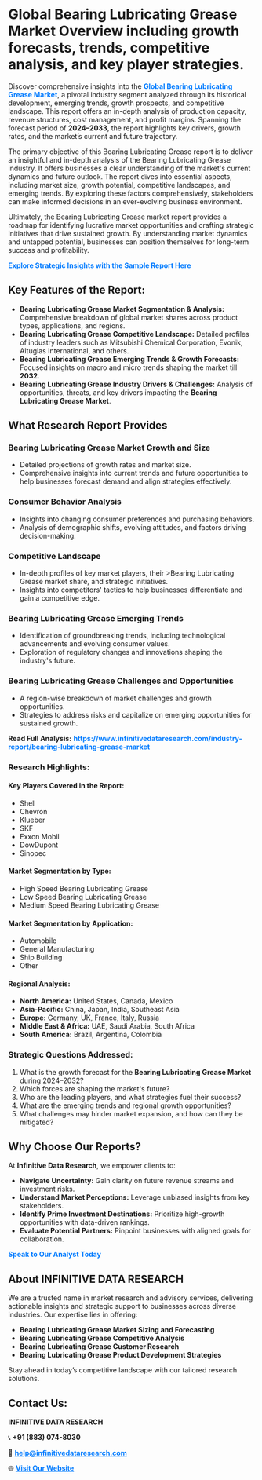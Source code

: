 <h1>Global Bearing Lubricating Grease Market Overview including growth forecasts, trends, competitive analysis, and key player strategies.</h1>
<p>
Discover comprehensive insights into the 
<a href="https://www.infinitivedataresearch.com/industry-report/bearing-lubricating-grease-market" rel="dofollow" style="color: #007BFF; text-decoration: none;"><strong>Global Bearing Lubricating Grease Market</strong></a>, a pivotal industry segment analyzed through its historical development, emerging trends, growth prospects, and competitive landscape. This report offers an in-depth analysis of production capacity, revenue structures, cost management, and profit margins. Spanning the forecast period of <strong>2024–2033</strong>, the report highlights key drivers, growth rates, and the market’s current and future trajectory.
</p>
<p>
The primary objective of this Bearing Lubricating Grease report is to deliver an insightful and in-depth analysis of the Bearing Lubricating Grease industry. It offers businesses a clear understanding of the market's current dynamics and future outlook. The report dives into essential aspects, including market size, growth potential, competitive landscapes, and emerging trends. By exploring these factors comprehensively, stakeholders can make informed decisions in an ever-evolving business environment.
</p>
<p>
Ultimately, the Bearing Lubricating Grease market report provides a roadmap for identifying lucrative market opportunities and crafting strategic initiatives that drive sustained growth. By understanding market dynamics and untapped potential, businesses can position themselves for long-term success and profitability.
</p>
<p>
<a href="https://www.infinitivedataresearch.com/request-sample/reportId=105662" style="color: #007BFF; text-decoration: none;"><strong>Explore Strategic Insights with the Sample Report Here</strong></a>
</p>

<h2>Key Features of the Report:</h2>
<ul>
<li><strong>Bearing Lubricating Grease Market Segmentation & Analysis:</strong> Comprehensive breakdown of global market shares across product types, applications, and regions.</li>
<li><strong>Bearing Lubricating Grease Competitive Landscape:</strong> Detailed profiles of industry leaders such as Mitsubishi Chemical Corporation, Evonik, Altuglas International, and others.</li>
<li><strong>Bearing Lubricating Grease Emerging Trends & Growth Forecasts:</strong> Focused insights on macro and micro trends shaping the market till <strong>2032</strong>.</li>
<li><strong>Bearing Lubricating Grease Industry Drivers & Challenges:</strong> Analysis of opportunities, threats, and key drivers impacting the <strong>Bearing Lubricating Grease Market</strong>.</li>
</ul>

<h2>What Research Report Provides</h2>
<h3>Bearing Lubricating Grease Market Growth and Size</h3>
<ul>
<li>Detailed projections of growth rates and market size.</li>
<li>Comprehensive insights into current trends and future opportunities to help businesses forecast demand and align strategies effectively.</li>
</ul>

<h3>Consumer Behavior Analysis</h3>
<ul>
<li>Insights into changing consumer preferences and purchasing behaviors.</li>
<li>Analysis of demographic shifts, evolving attitudes, and factors driving decision-making.</li>
</ul>

<h3>Competitive Landscape</h3>
<ul>
<li>In-depth profiles of key market players, their >Bearing Lubricating Grease market share, and strategic initiatives.</li>
<li>Insights into competitors' tactics to help businesses differentiate and gain a competitive edge.</li>
</ul>

<h3>Bearing Lubricating Grease Emerging Trends</h3>
<ul>
<li>Identification of groundbreaking trends, including technological advancements and evolving consumer values.</li>
<li>Exploration of regulatory changes and innovations shaping the industry's future.</li>
</ul>

<h3>Bearing Lubricating Grease Challenges and Opportunities</h3>
<ul>
<li>A region-wise breakdown of market challenges and growth opportunities.</li>
<li>Strategies to address risks and capitalize on emerging opportunities for sustained growth.</li>
</ul>
<p><strong>Read Full Analysis:</strong> <a href="https://www.infinitivedataresearch.com/industry-report/bearing-lubricating-grease-market" rel="dofollow" style="color: #007BFF; text-decoration: none;"><strong>https://www.infinitivedataresearch.com/industry-report/bearing-lubricating-grease-market</strong></a></p>
<h3>Research Highlights:</h3>
<h4>Key Players Covered in the Report:</h4>
<ul><li>Shell</li><li>Chevron</li><li>Klueber</li><li>SKF</li><li>Exxon Mobil</li><li>DowDupont</li><li>Sinopec</li></ul>
<h4>Market Segmentation by Type:</h4>
<ul><li>High Speed Bearing Lubricating Grease</li><li>Low Speed Bearing Lubricating Grease</li><li>Medium Speed Bearing Lubricating Grease</li></ul>
<h4>Market Segmentation by Application:</h4>
<ul><li>Automobile</li><li>General Manufacturing</li><li>Ship Building</li><li>Other</li></ul>

<h4>Regional Analysis:</h4>
<ul>
<li><strong>North America:</strong> United States, Canada, Mexico</li>
<li><strong>Asia-Pacific:</strong> China, Japan, India, Southeast Asia</li>
<li><strong>Europe:</strong> Germany, UK, France, Italy, Russia</li>
<li><strong>Middle East & Africa:</strong> UAE, Saudi Arabia, South Africa</li>
<li><strong>South America:</strong> Brazil, Argentina, Colombia</li>
</ul>

<h3>Strategic Questions Addressed:</h3>
<ol>
<li>What is the growth forecast for the <strong>Bearing Lubricating Grease Market</strong> during 2024–2032?</li>
<li>Which forces are shaping the market's future?</li>
<li>Who are the leading players, and what strategies fuel their success?</li>
<li>What are the emerging trends and regional growth opportunities?</li>
<li>What challenges may hinder market expansion, and how can they be mitigated?</li>
</ol>

<h2>Why Choose Our Reports?</h2>
<p>At <strong>Infinitive Data Research</strong>, we empower clients to:</p>
<ul>
<li><strong>Navigate Uncertainty:</strong> Gain clarity on future revenue streams and investment risks.</li>
<li><strong>Understand Market Perceptions:</strong> Leverage unbiased insights from key stakeholders.</li>
<li><strong>Identify Prime Investment Destinations:</strong> Prioritize high-growth opportunities with data-driven rankings.</li>
<li><strong>Evaluate Potential Partners:</strong> Pinpoint businesses with aligned goals for collaboration.</li>
</ul>
<p><a href="https://www.infinitivedataresearch.com/industry-report/bearing-lubricating-grease-market" rel="dofollow" style="color: #007BFF; text-decoration: none;"><strong>Speak to Our Analyst Today</strong></a></p>

<h2>About INFINITIVE DATA RESEARCH</h2>
<p>We are a trusted name in market research and advisory services, delivering actionable insights and strategic support to businesses across diverse industries. Our expertise lies in offering:</p>
<ul>
<li><strong>Bearing Lubricating Grease Market Sizing and Forecasting</strong></li>
<li><strong>Bearing Lubricating Grease Competitive Analysis</strong></li>
<li><strong>Bearing Lubricating Grease Customer Research</strong></li>
<li><strong>Bearing Lubricating Grease Product Development Strategies</strong></li>
</ul>
<p>Stay ahead in today’s competitive landscape with our tailored research solutions.</p>

<h2>Contact Us:</h2>
<p><strong>INFINITIVE DATA RESEARCH</strong></p>
<p>📞 <strong>+91 (883) 074-8030</strong></p>
<p>📧 <strong><a href="mailto:help@infinitivedataresearch.com" style="color: #007BFF;">help@infinitivedataresearch.com</a></strong></p>
<p>🌐 <strong><a href="https://www.infinitivedataresearch.com" rel="dofollow" style="color: #007BFF;">Visit Our Website</a></strong></p>